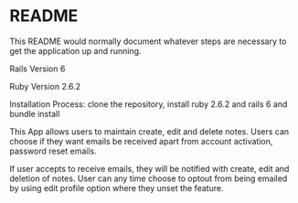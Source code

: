# README

This README would normally document whatever steps are necessary to get the
application up and running.

Rails Version 6

Ruby Version 2.6.2

Installation Process:
 clone the repository, install ruby 2.6.2 and rails 6 and bundle install

This App allows users to maintain create, edit and delete notes.
Users can choose if they want emails be received apart from account
activation, password reset emails. 

If user accepts to receive emails, they will be notified with create,
edit and deletion of notes. User can any time choose to optout from being 
emailed by using edit profile option where they unset the feature.
